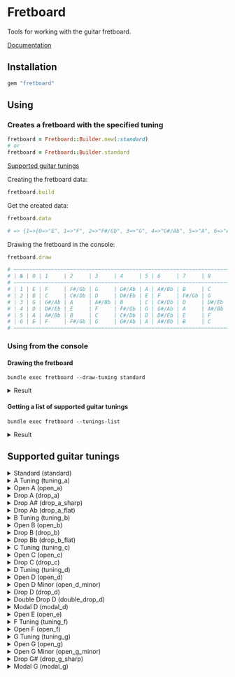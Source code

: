 # Fretboard

Tools for working with the guitar fretboard.

[Documentation](https://www.rubydoc.info/gems/fretboard)

## Installation

```ruby
gem "fretboard"
```

## Using

### Creates a fretboard with the specified tuning

```ruby
fretboard = Fretboard::Builder.new(:standard)
# or
fretboard = Fretboard::Builder.standard
```

[Supported guitar tunings](#supported-guitar-tunings)

Creating the fretboard data:

```ruby
fretboard.build
```

Get the created data:

```ruby
fretboard.data

# => {1=>{0=>"E", 1=>"F", 2=>"F#/Gb", 3=>"G", 4=>"G#/Ab", 5=>"A", 6=>"A#/Bb", 7=>"B", 8=>"C", 9=>"C#/Db", 10=>"D", 11=>"D#/Eb", 12=>"E"}, 2=>{0=>"B", 1=>"C", 2=>"C#/Db", 3=>"D", 4=>"D#/Eb", 5=>"E", 6=>"F", 7=>"F#/Gb", 8=>"G", 9=>"G#/Ab", 10=>"A", 11=>"A#/Bb", 12=>"B"}, 3=>{0=>"G", 1=>"G#/Ab", 2=>"A", 3=>"A#/Bb", 4=>"B", 5=>"C", 6=>"C#/Db", 7=>"D", 8=>"D#/Eb", 9=>"E", 10=>"F", 11=>"F#/Gb", 12=>"G"}, 4=>{0=>"D", 1=>"D#/Eb", 2=>"E", 3=>"F", 4=>"F#/Gb", 5=>"G", 6=>"G#/Ab", 7=>"A", 8=>"A#/Bb", 9=>"B", 10=>"C", 11=>"C#/Db", 12=>"D"}, 5=>{0=>"A", 1=>"A#/Bb", 2=>"B", 3=>"C", 4=>"C#/Db", 5=>"D", 6=>"D#/Eb", 7=>"E", 8=>"F", 9=>"F#/Gb", 10=>"G", 11=>"G#/Ab", 12=>"A"}, 6=>{0=>"E", 1=>"F", 2=>"F#/Gb", 3=>"G", 4=>"G#/Ab", 5=>"A", 6=>"A#/Bb", 7=>"B", 8=>"C", 9=>"C#/Db", 10=>"D", 11=>"D#/Eb", 12=>"E"}}
```

Drawing the fretboard in the console:

```ruby
fretboard.draw

# ~~~~~~~~~~~~~~~~~~~~~~~~~~~~~~~~~~~~~~~~~~~~~~~~~~~~~~~~~~~~~~~~~~~~~~~~~~~~~~~~~~~~~~~~~~~~~~~
# | № | 0 | 1     | 2     | 3     | 4     | 5 | 6     | 7     | 8     | 9     | 10 | 11    | 12 |
# ~~~~~~~~~~~~~~~~~~~~~~~~~~~~~~~~~~~~~~~~~~~~~~~~~~~~~~~~~~~~~~~~~~~~~~~~~~~~~~~~~~~~~~~~~~~~~~~
# | 1 | E | F     | F#/Gb | G     | G#/Ab | A | A#/Bb | B     | C     | C#/Db | D  | D#/Eb | E  |
# | 2 | B | C     | C#/Db | D     | D#/Eb | E | F     | F#/Gb | G     | G#/Ab | A  | A#/Bb | B  |
# | 3 | G | G#/Ab | A     | A#/Bb | B     | C | C#/Db | D     | D#/Eb | E     | F  | F#/Gb | G  |
# | 4 | D | D#/Eb | E     | F     | F#/Gb | G | G#/Ab | A     | A#/Bb | B     | C  | C#/Db | D  |
# | 5 | A | A#/Bb | B     | C     | C#/Db | D | D#/Eb | E     | F     | F#/Gb | G  | G#/Ab | A  |
# | 6 | E | F     | F#/Gb | G     | G#/Ab | A | A#/Bb | B     | C     | C#/Db | D  | D#/Eb | E  |
# ~~~~~~~~~~~~~~~~~~~~~~~~~~~~~~~~~~~~~~~~~~~~~~~~~~~~~~~~~~~~~~~~~~~~~~~~~~~~~~~~~~~~~~~~~~~~~~~
```

### Using from the console

#### Drawing the fretboard

```
bundle exec fretboard --draw-tuning standard
```

<details>
  <summary>Result</summary>

  ```
  ~~~~~~~~~~~~~~~~~~~~~~~~~~~~~~~~~~~~~~~~~~~~~~~~~~~~~~~~~~~~~~~~~~~~~~~~~~~~~~~~~~~~~~~~~~~~~~~
  | № | 0 | 1     | 2     | 3     | 4     | 5 | 6     | 7     | 8     | 9     | 10 | 11    | 12 |
  ~~~~~~~~~~~~~~~~~~~~~~~~~~~~~~~~~~~~~~~~~~~~~~~~~~~~~~~~~~~~~~~~~~~~~~~~~~~~~~~~~~~~~~~~~~~~~~~
  | 1 | E | F     | F#/Gb | G     | G#/Ab | A | A#/Bb | B     | C     | C#/Db | D  | D#/Eb | E  |
  | 2 | B | C     | C#/Db | D     | D#/Eb | E | F     | F#/Gb | G     | G#/Ab | A  | A#/Bb | B  |
  | 3 | G | G#/Ab | A     | A#/Bb | B     | C | C#/Db | D     | D#/Eb | E     | F  | F#/Gb | G  |
  | 4 | D | D#/Eb | E     | F     | F#/Gb | G | G#/Ab | A     | A#/Bb | B     | C  | C#/Db | D  |
  | 5 | A | A#/Bb | B     | C     | C#/Db | D | D#/Eb | E     | F     | F#/Gb | G  | G#/Ab | A  |
  | 6 | E | F     | F#/Gb | G     | G#/Ab | A | A#/Bb | B     | C     | C#/Db | D  | D#/Eb | E  |
  ~~~~~~~~~~~~~~~~~~~~~~~~~~~~~~~~~~~~~~~~~~~~~~~~~~~~~~~~~~~~~~~~~~~~~~~~~~~~~~~~~~~~~~~~~~~~~~~
  ```
</details>

#### Getting a list of supported guitar tunings

```
bundle exec fretboard --tunings-list
```

<details>
  <summary>Result</summary>

  ```
  ~~~~~~~~~~~~~~~~~~~~~~~~~~~~~~~~~~~~~~~~~~~~~~~~~~~~~~~~
  | Tuning        | Notes                                |
  ~~~~~~~~~~~~~~~~~~~~~~~~~~~~~~~~~~~~~~~~~~~~~~~~~~~~~~~~
  | STANDARD      | E, B, G, D, A, E                     |
  | TUNING_A      | A, E, C, G, D, A                     |
  | OPEN_A        | E, A, E, C#/Db, A, E                 |
  | DROP_A        | B, F#/Gb, D, A, E, A                 |
  | DROP_A_SHARP  | C, G, D#/Eb, A#/Bb, F, A#/Bb         |
  | DROP_A_FLAT   | A#/Bb, F, C#/Db, G#/Ab, D#/Eb, G#/Ab |
  | TUNING_B      | B, F#/Gb, D, A, E, B                 |
  | OPEN_B        | D#/Eb, B, F#/Gb, B, F#/Gb, B         |
  | DROP_B        | C#/Db, G#/Ab, E, B, F#/Gb, B         |
  | DROP_B_FLAT   | C, G, D#/Eb, A#/Bb, F, A#/Bb         |
  | TUNING_C      | C, G, D#/Eb, A#/Bb, F, C             |
  | OPEN_C        | E, C, G, C, G, C                     |
  | DROP_C        | D, A, F, C, G, C                     |
  | TUNING_D      | D, A, F, C, G, D                     |
  | OPEN_D        | D, A, F#/Gb, D, A, D                 |
  | OPEN_D_MINOR  | D, A, F, D, A, D                     |
  | DROP_D        | E, B, G, D, A, D                     |
  | DOUBLE_DROP_D | D, B, G, D, A, D                     |
  | MODAL_D       | D, A, G, D, A, D                     |
  | OPEN_E        | E, B, G#/Ab, E, B, E                 |
  | TUNING_F      | F, C, G#/Ab, D#/Eb, A#/Bb, F         |
  | TUNING_G      | G, D, A#/Bb, F, C, G                 |
  | OPEN_F        | F, C, F, C, A, F                     |
  | OPEN_G        | D, B, G, D, G, D                     |
  | OPEN_G_MINOR  | D, A#/Bb, G, D, G, D                 |
  | DROP_G_SHARP  | A#/Bb, F, C#/Db, G#/Ab, D#/Eb, G#/Ab |
  | MODAL_G       | D, C, G, D, G, D                     |
  ~~~~~~~~~~~~~~~~~~~~~~~~~~~~~~~~~~~~~~~~~~~~~~~~~~~~~~~~
  ```
</details>

## Supported guitar tunings

<details>
  <summary>Standard (standard)</summary>

  ```
  bundle exec fretboard --draw-tuning standard
  ```

  ```
  ~~~~~~~~~~~~~~~~~~~~~~~~~~~~~~~~~~~~~~~~~~~~~~~~~~~~~~~~~~~~~~~~~~~~~~~~~~~~~~~~~~~~~~~~~~~~~~~
  | № | 0 | 1     | 2     | 3     | 4     | 5 | 6     | 7     | 8     | 9     | 10 | 11    | 12 |
  ~~~~~~~~~~~~~~~~~~~~~~~~~~~~~~~~~~~~~~~~~~~~~~~~~~~~~~~~~~~~~~~~~~~~~~~~~~~~~~~~~~~~~~~~~~~~~~~
  | 1 | E | F     | F#/Gb | G     | G#/Ab | A | A#/Bb | B     | C     | C#/Db | D  | D#/Eb | E  |
  | 2 | B | C     | C#/Db | D     | D#/Eb | E | F     | F#/Gb | G     | G#/Ab | A  | A#/Bb | B  |
  | 3 | G | G#/Ab | A     | A#/Bb | B     | C | C#/Db | D     | D#/Eb | E     | F  | F#/Gb | G  |
  | 4 | D | D#/Eb | E     | F     | F#/Gb | G | G#/Ab | A     | A#/Bb | B     | C  | C#/Db | D  |
  | 5 | A | A#/Bb | B     | C     | C#/Db | D | D#/Eb | E     | F     | F#/Gb | G  | G#/Ab | A  |
  | 6 | E | F     | F#/Gb | G     | G#/Ab | A | A#/Bb | B     | C     | C#/Db | D  | D#/Eb | E  |
  ~~~~~~~~~~~~~~~~~~~~~~~~~~~~~~~~~~~~~~~~~~~~~~~~~~~~~~~~~~~~~~~~~~~~~~~~~~~~~~~~~~~~~~~~~~~~~~~
  ```
</details>

<details>
  <summary>A Tuning (tuning_a)</summary>

  ```
  bundle exec fretboard --draw-tuning tuning_a
  ```

  ```
  ~~~~~~~~~~~~~~~~~~~~~~~~~~~~~~~~~~~~~~~~~~~~~~~~~~~~~~~~~~~~~~~~~~~~~~~~~~~~~~~~~~~~~~~~~~~~~~
  | № | 0 | 1     | 2     | 3     | 4     | 5 | 6     | 7 | 8     | 9     | 10    | 11    | 12 |
  ~~~~~~~~~~~~~~~~~~~~~~~~~~~~~~~~~~~~~~~~~~~~~~~~~~~~~~~~~~~~~~~~~~~~~~~~~~~~~~~~~~~~~~~~~~~~~~
  | 1 | A | A#/Bb | B     | C     | C#/Db | D | D#/Eb | E | F     | F#/Gb | G     | G#/Ab | A  |
  | 2 | E | F     | F#/Gb | G     | G#/Ab | A | A#/Bb | B | C     | C#/Db | D     | D#/Eb | E  |
  | 3 | C | C#/Db | D     | D#/Eb | E     | F | F#/Gb | G | G#/Ab | A     | A#/Bb | B     | C  |
  | 4 | G | G#/Ab | A     | A#/Bb | B     | C | C#/Db | D | D#/Eb | E     | F     | F#/Gb | G  |
  | 5 | D | D#/Eb | E     | F     | F#/Gb | G | G#/Ab | A | A#/Bb | B     | C     | C#/Db | D  |
  | 6 | A | A#/Bb | B     | C     | C#/Db | D | D#/Eb | E | F     | F#/Gb | G     | G#/Ab | A  |
  ~~~~~~~~~~~~~~~~~~~~~~~~~~~~~~~~~~~~~~~~~~~~~~~~~~~~~~~~~~~~~~~~~~~~~~~~~~~~~~~~~~~~~~~~~~~~~~
  ```
</details>

<details>
  <summary>Open A (open_a)</summary>

  ```
  bundle exec fretboard --draw-tuning open_a
  ```

  ```
  ~~~~~~~~~~~~~~~~~~~~~~~~~~~~~~~~~~~~~~~~~~~~~~~~~~~~~~~~~~~~~~~~~~~~~~~~~~~~~~~~~~~~~~~~~~~~~~~~~~
  | № | 0     | 1     | 2     | 3 | 4     | 5     | 6     | 7     | 8 | 9     | 10 | 11    | 12    |
  ~~~~~~~~~~~~~~~~~~~~~~~~~~~~~~~~~~~~~~~~~~~~~~~~~~~~~~~~~~~~~~~~~~~~~~~~~~~~~~~~~~~~~~~~~~~~~~~~~~
  | 1 | E     | F     | F#/Gb | G | G#/Ab | A     | A#/Bb | B     | C | C#/Db | D  | D#/Eb | E     |
  | 2 | A     | A#/Bb | B     | C | C#/Db | D     | D#/Eb | E     | F | F#/Gb | G  | G#/Ab | A     |
  | 3 | E     | F     | F#/Gb | G | G#/Ab | A     | A#/Bb | B     | C | C#/Db | D  | D#/Eb | E     |
  | 4 | C#/Db | D     | D#/Eb | E | F     | F#/Gb | G     | G#/Ab | A | A#/Bb | B  | C     | C#/Db |
  | 5 | A     | A#/Bb | B     | C | C#/Db | D     | D#/Eb | E     | F | F#/Gb | G  | G#/Ab | A     |
  | 6 | E     | F     | F#/Gb | G | G#/Ab | A     | A#/Bb | B     | C | C#/Db | D  | D#/Eb | E     |
  ~~~~~~~~~~~~~~~~~~~~~~~~~~~~~~~~~~~~~~~~~~~~~~~~~~~~~~~~~~~~~~~~~~~~~~~~~~~~~~~~~~~~~~~~~~~~~~~~~~
  ```
</details>

<details>
  <summary>Drop A (drop_a)</summary>

  ```
  bundle exec fretboard --draw-tuning drop_a
  ```

  ```
  ~~~~~~~~~~~~~~~~~~~~~~~~~~~~~~~~~~~~~~~~~~~~~~~~~~~~~~~~~~~~~~~~~~~~~~~~~~~~~~~~~~~~~~~~~~~~~~~~~~
  | № | 0     | 1     | 2     | 3 | 4     | 5 | 6     | 7     | 8     | 9     | 10 | 11    | 12    |
  ~~~~~~~~~~~~~~~~~~~~~~~~~~~~~~~~~~~~~~~~~~~~~~~~~~~~~~~~~~~~~~~~~~~~~~~~~~~~~~~~~~~~~~~~~~~~~~~~~~
  | 1 | B     | C     | C#/Db | D | D#/Eb | E | F     | F#/Gb | G     | G#/Ab | A  | A#/Bb | B     |
  | 2 | F#/Gb | G     | G#/Ab | A | A#/Bb | B | C     | C#/Db | D     | D#/Eb | E  | F     | F#/Gb |
  | 3 | D     | D#/Eb | E     | F | F#/Gb | G | G#/Ab | A     | A#/Bb | B     | C  | C#/Db | D     |
  | 4 | A     | A#/Bb | B     | C | C#/Db | D | D#/Eb | E     | F     | F#/Gb | G  | G#/Ab | A     |
  | 5 | E     | F     | F#/Gb | G | G#/Ab | A | A#/Bb | B     | C     | C#/Db | D  | D#/Eb | E     |
  | 6 | A     | A#/Bb | B     | C | C#/Db | D | D#/Eb | E     | F     | F#/Gb | G  | G#/Ab | A     |
  ~~~~~~~~~~~~~~~~~~~~~~~~~~~~~~~~~~~~~~~~~~~~~~~~~~~~~~~~~~~~~~~~~~~~~~~~~~~~~~~~~~~~~~~~~~~~~~~~~~
  ```
</details>

<details>
  <summary>Drop A# (drop_a_sharp)</summary>

  ```
  bundle exec fretboard --draw-tuning drop_a_sharp
  ```

  ```
  ~~~~~~~~~~~~~~~~~~~~~~~~~~~~~~~~~~~~~~~~~~~~~~~~~~~~~~~~~~~~~~~~~~~~~~~~~~~~~~~~~~~~~~~~~~~~~~~~~
  | № | 0     | 1     | 2 | 3     | 4 | 5     | 6     | 7     | 8     | 9 | 10    | 11    | 12    |
  ~~~~~~~~~~~~~~~~~~~~~~~~~~~~~~~~~~~~~~~~~~~~~~~~~~~~~~~~~~~~~~~~~~~~~~~~~~~~~~~~~~~~~~~~~~~~~~~~~
  | 1 | C     | C#/Db | D | D#/Eb | E | F     | F#/Gb | G     | G#/Ab | A | A#/Bb | B     | C     |
  | 2 | G     | G#/Ab | A | A#/Bb | B | C     | C#/Db | D     | D#/Eb | E | F     | F#/Gb | G     |
  | 3 | D#/Eb | E     | F | F#/Gb | G | G#/Ab | A     | A#/Bb | B     | C | C#/Db | D     | D#/Eb |
  | 4 | A#/Bb | B     | C | C#/Db | D | D#/Eb | E     | F     | F#/Gb | G | G#/Ab | A     | A#/Bb |
  | 5 | F     | F#/Gb | G | G#/Ab | A | A#/Bb | B     | C     | C#/Db | D | D#/Eb | E     | F     |
  | 6 | A#/Bb | B     | C | C#/Db | D | D#/Eb | E     | F     | F#/Gb | G | G#/Ab | A     | A#/Bb |
  ~~~~~~~~~~~~~~~~~~~~~~~~~~~~~~~~~~~~~~~~~~~~~~~~~~~~~~~~~~~~~~~~~~~~~~~~~~~~~~~~~~~~~~~~~~~~~~~~~
  ```
</details>

<details>
  <summary>Drop Ab (drop_a_flat)</summary>

  ```
  bundle exec fretboard --draw-tuning drop_a_flat
  ```

  ```
  ~~~~~~~~~~~~~~~~~~~~~~~~~~~~~~~~~~~~~~~~~~~~~~~~~~~~~~~~~~~~~~~~~~~~~~~~~~~~~~~~~~~~~~~~~~~~~~~~~~
  | № | 0     | 1     | 2     | 3     | 4 | 5     | 6 | 7     | 8     | 9     | 10    | 11 | 12    |
  ~~~~~~~~~~~~~~~~~~~~~~~~~~~~~~~~~~~~~~~~~~~~~~~~~~~~~~~~~~~~~~~~~~~~~~~~~~~~~~~~~~~~~~~~~~~~~~~~~~
  | 1 | A#/Bb | B     | C     | C#/Db | D | D#/Eb | E | F     | F#/Gb | G     | G#/Ab | A  | A#/Bb |
  | 2 | F     | F#/Gb | G     | G#/Ab | A | A#/Bb | B | C     | C#/Db | D     | D#/Eb | E  | F     |
  | 3 | C#/Db | D     | D#/Eb | E     | F | F#/Gb | G | G#/Ab | A     | A#/Bb | B     | C  | C#/Db |
  | 4 | G#/Ab | A     | A#/Bb | B     | C | C#/Db | D | D#/Eb | E     | F     | F#/Gb | G  | G#/Ab |
  | 5 | D#/Eb | E     | F     | F#/Gb | G | G#/Ab | A | A#/Bb | B     | C     | C#/Db | D  | D#/Eb |
  | 6 | G#/Ab | A     | A#/Bb | B     | C | C#/Db | D | D#/Eb | E     | F     | F#/Gb | G  | G#/Ab |
  ~~~~~~~~~~~~~~~~~~~~~~~~~~~~~~~~~~~~~~~~~~~~~~~~~~~~~~~~~~~~~~~~~~~~~~~~~~~~~~~~~~~~~~~~~~~~~~~~~~
  ```
</details>

<details>
  <summary>B Tuning (tuning_b)</summary>

  ```
  bundle exec fretboard --draw-tuning tuning_b
  ```

  ```
  ~~~~~~~~~~~~~~~~~~~~~~~~~~~~~~~~~~~~~~~~~~~~~~~~~~~~~~~~~~~~~~~~~~~~~~~~~~~~~~~~~~~~~~~~~~~~~~~~~~
  | № | 0     | 1     | 2     | 3 | 4     | 5 | 6     | 7     | 8     | 9     | 10 | 11    | 12    |
  ~~~~~~~~~~~~~~~~~~~~~~~~~~~~~~~~~~~~~~~~~~~~~~~~~~~~~~~~~~~~~~~~~~~~~~~~~~~~~~~~~~~~~~~~~~~~~~~~~~
  | 1 | B     | C     | C#/Db | D | D#/Eb | E | F     | F#/Gb | G     | G#/Ab | A  | A#/Bb | B     |
  | 2 | F#/Gb | G     | G#/Ab | A | A#/Bb | B | C     | C#/Db | D     | D#/Eb | E  | F     | F#/Gb |
  | 3 | D     | D#/Eb | E     | F | F#/Gb | G | G#/Ab | A     | A#/Bb | B     | C  | C#/Db | D     |
  | 4 | A     | A#/Bb | B     | C | C#/Db | D | D#/Eb | E     | F     | F#/Gb | G  | G#/Ab | A     |
  | 5 | E     | F     | F#/Gb | G | G#/Ab | A | A#/Bb | B     | C     | C#/Db | D  | D#/Eb | E     |
  | 6 | B     | C     | C#/Db | D | D#/Eb | E | F     | F#/Gb | G     | G#/Ab | A  | A#/Bb | B     |
  ~~~~~~~~~~~~~~~~~~~~~~~~~~~~~~~~~~~~~~~~~~~~~~~~~~~~~~~~~~~~~~~~~~~~~~~~~~~~~~~~~~~~~~~~~~~~~~~~~~
  ```
</details>

<details>
  <summary>Open B (open_b)</summary>

  ```
  bundle exec fretboard --draw-tuning open_b
  ```

  ```
  ~~~~~~~~~~~~~~~~~~~~~~~~~~~~~~~~~~~~~~~~~~~~~~~~~~~~~~~~~~~~~~~~~~~~~~~~~~~~~~~~~~~~~~~~~~~~~~~~~
  | № | 0     | 1 | 2     | 3     | 4     | 5     | 6 | 7     | 8 | 9     | 10    | 11    | 12    |
  ~~~~~~~~~~~~~~~~~~~~~~~~~~~~~~~~~~~~~~~~~~~~~~~~~~~~~~~~~~~~~~~~~~~~~~~~~~~~~~~~~~~~~~~~~~~~~~~~~
  | 1 | D#/Eb | E | F     | F#/Gb | G     | G#/Ab | A | A#/Bb | B | C     | C#/Db | D     | D#/Eb |
  | 2 | B     | C | C#/Db | D     | D#/Eb | E     | F | F#/Gb | G | G#/Ab | A     | A#/Bb | B     |
  | 3 | F#/Gb | G | G#/Ab | A     | A#/Bb | B     | C | C#/Db | D | D#/Eb | E     | F     | F#/Gb |
  | 4 | B     | C | C#/Db | D     | D#/Eb | E     | F | F#/Gb | G | G#/Ab | A     | A#/Bb | B     |
  | 5 | F#/Gb | G | G#/Ab | A     | A#/Bb | B     | C | C#/Db | D | D#/Eb | E     | F     | F#/Gb |
  | 6 | B     | C | C#/Db | D     | D#/Eb | E     | F | F#/Gb | G | G#/Ab | A     | A#/Bb | B     |
  ~~~~~~~~~~~~~~~~~~~~~~~~~~~~~~~~~~~~~~~~~~~~~~~~~~~~~~~~~~~~~~~~~~~~~~~~~~~~~~~~~~~~~~~~~~~~~~~~~
  ```
</details>

<details>
  <summary>Drop B (drop_b)</summary>

  ```
  bundle exec fretboard --draw-tuning drop_b
  ```

  ```
  ~~~~~~~~~~~~~~~~~~~~~~~~~~~~~~~~~~~~~~~~~~~~~~~~~~~~~~~~~~~~~~~~~~~~~~~~~~~~~~~~~~~~~~~~~~~~~~~~~
  | № | 0     | 1 | 2     | 3 | 4     | 5     | 6     | 7     | 8 | 9     | 10    | 11    | 12    |
  ~~~~~~~~~~~~~~~~~~~~~~~~~~~~~~~~~~~~~~~~~~~~~~~~~~~~~~~~~~~~~~~~~~~~~~~~~~~~~~~~~~~~~~~~~~~~~~~~~
  | 1 | C#/Db | D | D#/Eb | E | F     | F#/Gb | G     | G#/Ab | A | A#/Bb | B     | C     | C#/Db |
  | 2 | G#/Ab | A | A#/Bb | B | C     | C#/Db | D     | D#/Eb | E | F     | F#/Gb | G     | G#/Ab |
  | 3 | E     | F | F#/Gb | G | G#/Ab | A     | A#/Bb | B     | C | C#/Db | D     | D#/Eb | E     |
  | 4 | B     | C | C#/Db | D | D#/Eb | E     | F     | F#/Gb | G | G#/Ab | A     | A#/Bb | B     |
  | 5 | F#/Gb | G | G#/Ab | A | A#/Bb | B     | C     | C#/Db | D | D#/Eb | E     | F     | F#/Gb |
  | 6 | B     | C | C#/Db | D | D#/Eb | E     | F     | F#/Gb | G | G#/Ab | A     | A#/Bb | B     |
  ~~~~~~~~~~~~~~~~~~~~~~~~~~~~~~~~~~~~~~~~~~~~~~~~~~~~~~~~~~~~~~~~~~~~~~~~~~~~~~~~~~~~~~~~~~~~~~~~~
  ```
</details>

<details>
  <summary>Drop Bb (drop_b_flat)</summary>

  ```
  bundle exec fretboard --draw-tuning drop_b_flat
  ```

  ```
  ~~~~~~~~~~~~~~~~~~~~~~~~~~~~~~~~~~~~~~~~~~~~~~~~~~~~~~~~~~~~~~~~~~~~~~~~~~~~~~~~~~~~~~~~~~~~~~~~~
  | № | 0     | 1     | 2 | 3     | 4 | 5     | 6     | 7     | 8     | 9 | 10    | 11    | 12    |
  ~~~~~~~~~~~~~~~~~~~~~~~~~~~~~~~~~~~~~~~~~~~~~~~~~~~~~~~~~~~~~~~~~~~~~~~~~~~~~~~~~~~~~~~~~~~~~~~~~
  | 1 | C     | C#/Db | D | D#/Eb | E | F     | F#/Gb | G     | G#/Ab | A | A#/Bb | B     | C     |
  | 2 | G     | G#/Ab | A | A#/Bb | B | C     | C#/Db | D     | D#/Eb | E | F     | F#/Gb | G     |
  | 3 | D#/Eb | E     | F | F#/Gb | G | G#/Ab | A     | A#/Bb | B     | C | C#/Db | D     | D#/Eb |
  | 4 | A#/Bb | B     | C | C#/Db | D | D#/Eb | E     | F     | F#/Gb | G | G#/Ab | A     | A#/Bb |
  | 5 | F     | F#/Gb | G | G#/Ab | A | A#/Bb | B     | C     | C#/Db | D | D#/Eb | E     | F     |
  | 6 | A#/Bb | B     | C | C#/Db | D | D#/Eb | E     | F     | F#/Gb | G | G#/Ab | A     | A#/Bb |
  ~~~~~~~~~~~~~~~~~~~~~~~~~~~~~~~~~~~~~~~~~~~~~~~~~~~~~~~~~~~~~~~~~~~~~~~~~~~~~~~~~~~~~~~~~~~~~~~~~
  ```
</details>

<details>
  <summary>C Tuning (tuning_c)</summary>

  ```
  bundle exec fretboard --draw-tuning tuning_c
  ```

  ```
  ~~~~~~~~~~~~~~~~~~~~~~~~~~~~~~~~~~~~~~~~~~~~~~~~~~~~~~~~~~~~~~~~~~~~~~~~~~~~~~~~~~~~~~~~~~~~~~~~~
  | № | 0     | 1     | 2 | 3     | 4 | 5     | 6     | 7     | 8     | 9 | 10    | 11    | 12    |
  ~~~~~~~~~~~~~~~~~~~~~~~~~~~~~~~~~~~~~~~~~~~~~~~~~~~~~~~~~~~~~~~~~~~~~~~~~~~~~~~~~~~~~~~~~~~~~~~~~
  | 1 | C     | C#/Db | D | D#/Eb | E | F     | F#/Gb | G     | G#/Ab | A | A#/Bb | B     | C     |
  | 2 | G     | G#/Ab | A | A#/Bb | B | C     | C#/Db | D     | D#/Eb | E | F     | F#/Gb | G     |
  | 3 | D#/Eb | E     | F | F#/Gb | G | G#/Ab | A     | A#/Bb | B     | C | C#/Db | D     | D#/Eb |
  | 4 | A#/Bb | B     | C | C#/Db | D | D#/Eb | E     | F     | F#/Gb | G | G#/Ab | A     | A#/Bb |
  | 5 | F     | F#/Gb | G | G#/Ab | A | A#/Bb | B     | C     | C#/Db | D | D#/Eb | E     | F     |
  | 6 | C     | C#/Db | D | D#/Eb | E | F     | F#/Gb | G     | G#/Ab | A | A#/Bb | B     | C     |
  ~~~~~~~~~~~~~~~~~~~~~~~~~~~~~~~~~~~~~~~~~~~~~~~~~~~~~~~~~~~~~~~~~~~~~~~~~~~~~~~~~~~~~~~~~~~~~~~~~
  ```
</details>

<details>
  <summary>Open C (open_c)</summary>

  ```
  bundle exec fretboard --draw-tuning open_c
  ```

  ```
  ~~~~~~~~~~~~~~~~~~~~~~~~~~~~~~~~~~~~~~~~~~~~~~~~~~~~~~~~~~~~~~~~~~~~~~~~~~~~~~~~~~~~~~~~~~~~~~
  | № | 0 | 1     | 2     | 3     | 4     | 5 | 6     | 7 | 8     | 9     | 10    | 11    | 12 |
  ~~~~~~~~~~~~~~~~~~~~~~~~~~~~~~~~~~~~~~~~~~~~~~~~~~~~~~~~~~~~~~~~~~~~~~~~~~~~~~~~~~~~~~~~~~~~~~
  | 1 | E | F     | F#/Gb | G     | G#/Ab | A | A#/Bb | B | C     | C#/Db | D     | D#/Eb | E  |
  | 2 | C | C#/Db | D     | D#/Eb | E     | F | F#/Gb | G | G#/Ab | A     | A#/Bb | B     | C  |
  | 3 | G | G#/Ab | A     | A#/Bb | B     | C | C#/Db | D | D#/Eb | E     | F     | F#/Gb | G  |
  | 4 | C | C#/Db | D     | D#/Eb | E     | F | F#/Gb | G | G#/Ab | A     | A#/Bb | B     | C  |
  | 5 | G | G#/Ab | A     | A#/Bb | B     | C | C#/Db | D | D#/Eb | E     | F     | F#/Gb | G  |
  | 6 | C | C#/Db | D     | D#/Eb | E     | F | F#/Gb | G | G#/Ab | A     | A#/Bb | B     | C  |
  ~~~~~~~~~~~~~~~~~~~~~~~~~~~~~~~~~~~~~~~~~~~~~~~~~~~~~~~~~~~~~~~~~~~~~~~~~~~~~~~~~~~~~~~~~~~~~~
  ```
</details>

<details>
  <summary>Drop C (drop_c)</summary>

  ```
  bundle exec fretboard --draw-tuning drop_c
  ```

  ```
  ~~~~~~~~~~~~~~~~~~~~~~~~~~~~~~~~~~~~~~~~~~~~~~~~~~~~~~~~~~~~~~~~~~~~~~~~~~~~~~~~~~~~~~~~~~~~~~
  | № | 0 | 1     | 2 | 3     | 4     | 5     | 6     | 7 | 8     | 9     | 10    | 11    | 12 |
  ~~~~~~~~~~~~~~~~~~~~~~~~~~~~~~~~~~~~~~~~~~~~~~~~~~~~~~~~~~~~~~~~~~~~~~~~~~~~~~~~~~~~~~~~~~~~~~
  | 1 | D | D#/Eb | E | F     | F#/Gb | G     | G#/Ab | A | A#/Bb | B     | C     | C#/Db | D  |
  | 2 | A | A#/Bb | B | C     | C#/Db | D     | D#/Eb | E | F     | F#/Gb | G     | G#/Ab | A  |
  | 3 | F | F#/Gb | G | G#/Ab | A     | A#/Bb | B     | C | C#/Db | D     | D#/Eb | E     | F  |
  | 4 | C | C#/Db | D | D#/Eb | E     | F     | F#/Gb | G | G#/Ab | A     | A#/Bb | B     | C  |
  | 5 | G | G#/Ab | A | A#/Bb | B     | C     | C#/Db | D | D#/Eb | E     | F     | F#/Gb | G  |
  | 6 | C | C#/Db | D | D#/Eb | E     | F     | F#/Gb | G | G#/Ab | A     | A#/Bb | B     | C  |
  ~~~~~~~~~~~~~~~~~~~~~~~~~~~~~~~~~~~~~~~~~~~~~~~~~~~~~~~~~~~~~~~~~~~~~~~~~~~~~~~~~~~~~~~~~~~~~~
  ```
</details>

<details>
  <summary>D Tuning (tuning_d)</summary>

  ```
  bundle exec fretboard --draw-tuning tuning_d
  ```

  ```
  ~~~~~~~~~~~~~~~~~~~~~~~~~~~~~~~~~~~~~~~~~~~~~~~~~~~~~~~~~~~~~~~~~~~~~~~~~~~~~~~~~~~~~~~~~~~~~~
  | № | 0 | 1     | 2 | 3     | 4     | 5     | 6     | 7 | 8     | 9     | 10    | 11    | 12 |
  ~~~~~~~~~~~~~~~~~~~~~~~~~~~~~~~~~~~~~~~~~~~~~~~~~~~~~~~~~~~~~~~~~~~~~~~~~~~~~~~~~~~~~~~~~~~~~~
  | 1 | D | D#/Eb | E | F     | F#/Gb | G     | G#/Ab | A | A#/Bb | B     | C     | C#/Db | D  |
  | 2 | A | A#/Bb | B | C     | C#/Db | D     | D#/Eb | E | F     | F#/Gb | G     | G#/Ab | A  |
  | 3 | F | F#/Gb | G | G#/Ab | A     | A#/Bb | B     | C | C#/Db | D     | D#/Eb | E     | F  |
  | 4 | C | C#/Db | D | D#/Eb | E     | F     | F#/Gb | G | G#/Ab | A     | A#/Bb | B     | C  |
  | 5 | G | G#/Ab | A | A#/Bb | B     | C     | C#/Db | D | D#/Eb | E     | F     | F#/Gb | G  |
  | 6 | D | D#/Eb | E | F     | F#/Gb | G     | G#/Ab | A | A#/Bb | B     | C     | C#/Db | D  |
  ~~~~~~~~~~~~~~~~~~~~~~~~~~~~~~~~~~~~~~~~~~~~~~~~~~~~~~~~~~~~~~~~~~~~~~~~~~~~~~~~~~~~~~~~~~~~~~
  ```
</details>

<details>
  <summary>Open D (open_d)</summary>

  ```
  bundle exec fretboard --draw-tuning open_d
  ```

  ```
  ~~~~~~~~~~~~~~~~~~~~~~~~~~~~~~~~~~~~~~~~~~~~~~~~~~~~~~~~~~~~~~~~~~~~~~~~~~~~~~~~~~~~~~~~~~~~~~~~~~
  | № | 0     | 1     | 2     | 3 | 4     | 5 | 6     | 7     | 8     | 9     | 10 | 11    | 12    |
  ~~~~~~~~~~~~~~~~~~~~~~~~~~~~~~~~~~~~~~~~~~~~~~~~~~~~~~~~~~~~~~~~~~~~~~~~~~~~~~~~~~~~~~~~~~~~~~~~~~
  | 1 | D     | D#/Eb | E     | F | F#/Gb | G | G#/Ab | A     | A#/Bb | B     | C  | C#/Db | D     |
  | 2 | A     | A#/Bb | B     | C | C#/Db | D | D#/Eb | E     | F     | F#/Gb | G  | G#/Ab | A     |
  | 3 | F#/Gb | G     | G#/Ab | A | A#/Bb | B | C     | C#/Db | D     | D#/Eb | E  | F     | F#/Gb |
  | 4 | D     | D#/Eb | E     | F | F#/Gb | G | G#/Ab | A     | A#/Bb | B     | C  | C#/Db | D     |
  | 5 | A     | A#/Bb | B     | C | C#/Db | D | D#/Eb | E     | F     | F#/Gb | G  | G#/Ab | A     |
  | 6 | D     | D#/Eb | E     | F | F#/Gb | G | G#/Ab | A     | A#/Bb | B     | C  | C#/Db | D     |
  ~~~~~~~~~~~~~~~~~~~~~~~~~~~~~~~~~~~~~~~~~~~~~~~~~~~~~~~~~~~~~~~~~~~~~~~~~~~~~~~~~~~~~~~~~~~~~~~~~~
  ```
</details>

<details>
  <summary>Open D Minor (open_d_minor)</summary>

  ```
  bundle exec fretboard --draw-tuning open_d_minor
  ```

  ```
  ~~~~~~~~~~~~~~~~~~~~~~~~~~~~~~~~~~~~~~~~~~~~~~~~~~~~~~~~~~~~~~~~~~~~~~~~~~~~~~~~~~~~~~~~~~~~~~
  | № | 0 | 1     | 2 | 3     | 4     | 5     | 6     | 7 | 8     | 9     | 10    | 11    | 12 |
  ~~~~~~~~~~~~~~~~~~~~~~~~~~~~~~~~~~~~~~~~~~~~~~~~~~~~~~~~~~~~~~~~~~~~~~~~~~~~~~~~~~~~~~~~~~~~~~
  | 1 | D | D#/Eb | E | F     | F#/Gb | G     | G#/Ab | A | A#/Bb | B     | C     | C#/Db | D  |
  | 2 | A | A#/Bb | B | C     | C#/Db | D     | D#/Eb | E | F     | F#/Gb | G     | G#/Ab | A  |
  | 3 | F | F#/Gb | G | G#/Ab | A     | A#/Bb | B     | C | C#/Db | D     | D#/Eb | E     | F  |
  | 4 | D | D#/Eb | E | F     | F#/Gb | G     | G#/Ab | A | A#/Bb | B     | C     | C#/Db | D  |
  | 5 | A | A#/Bb | B | C     | C#/Db | D     | D#/Eb | E | F     | F#/Gb | G     | G#/Ab | A  |
  | 6 | D | D#/Eb | E | F     | F#/Gb | G     | G#/Ab | A | A#/Bb | B     | C     | C#/Db | D  |
  ~~~~~~~~~~~~~~~~~~~~~~~~~~~~~~~~~~~~~~~~~~~~~~~~~~~~~~~~~~~~~~~~~~~~~~~~~~~~~~~~~~~~~~~~~~~~~~
  ```
</details>

<details>
  <summary>Drop D (drop_d)</summary>

  ```
  bundle exec fretboard --draw-tuning drop_d
  ```

  ```
  ~~~~~~~~~~~~~~~~~~~~~~~~~~~~~~~~~~~~~~~~~~~~~~~~~~~~~~~~~~~~~~~~~~~~~~~~~~~~~~~~~~~~~~~~~~~~~~~
  | № | 0 | 1     | 2     | 3     | 4     | 5 | 6     | 7     | 8     | 9     | 10 | 11    | 12 |
  ~~~~~~~~~~~~~~~~~~~~~~~~~~~~~~~~~~~~~~~~~~~~~~~~~~~~~~~~~~~~~~~~~~~~~~~~~~~~~~~~~~~~~~~~~~~~~~~
  | 1 | E | F     | F#/Gb | G     | G#/Ab | A | A#/Bb | B     | C     | C#/Db | D  | D#/Eb | E  |
  | 2 | B | C     | C#/Db | D     | D#/Eb | E | F     | F#/Gb | G     | G#/Ab | A  | A#/Bb | B  |
  | 3 | G | G#/Ab | A     | A#/Bb | B     | C | C#/Db | D     | D#/Eb | E     | F  | F#/Gb | G  |
  | 4 | D | D#/Eb | E     | F     | F#/Gb | G | G#/Ab | A     | A#/Bb | B     | C  | C#/Db | D  |
  | 5 | A | A#/Bb | B     | C     | C#/Db | D | D#/Eb | E     | F     | F#/Gb | G  | G#/Ab | A  |
  | 6 | D | D#/Eb | E     | F     | F#/Gb | G | G#/Ab | A     | A#/Bb | B     | C  | C#/Db | D  |
  ~~~~~~~~~~~~~~~~~~~~~~~~~~~~~~~~~~~~~~~~~~~~~~~~~~~~~~~~~~~~~~~~~~~~~~~~~~~~~~~~~~~~~~~~~~~~~~~
  ```
</details>

<details>
  <summary>Double Drop D (double_drop_d)</summary>

  ```
  bundle exec fretboard --draw-tuning double_drop_d
  ```

  ```
  ~~~~~~~~~~~~~~~~~~~~~~~~~~~~~~~~~~~~~~~~~~~~~~~~~~~~~~~~~~~~~~~~~~~~~~~~~~~~~~~~~~~~~~~~~~~~~~~
  | № | 0 | 1     | 2     | 3     | 4     | 5 | 6     | 7     | 8     | 9     | 10 | 11    | 12 |
  ~~~~~~~~~~~~~~~~~~~~~~~~~~~~~~~~~~~~~~~~~~~~~~~~~~~~~~~~~~~~~~~~~~~~~~~~~~~~~~~~~~~~~~~~~~~~~~~
  | 1 | D | D#/Eb | E     | F     | F#/Gb | G | G#/Ab | A     | A#/Bb | B     | C  | C#/Db | D  |
  | 2 | B | C     | C#/Db | D     | D#/Eb | E | F     | F#/Gb | G     | G#/Ab | A  | A#/Bb | B  |
  | 3 | G | G#/Ab | A     | A#/Bb | B     | C | C#/Db | D     | D#/Eb | E     | F  | F#/Gb | G  |
  | 4 | D | D#/Eb | E     | F     | F#/Gb | G | G#/Ab | A     | A#/Bb | B     | C  | C#/Db | D  |
  | 5 | A | A#/Bb | B     | C     | C#/Db | D | D#/Eb | E     | F     | F#/Gb | G  | G#/Ab | A  |
  | 6 | D | D#/Eb | E     | F     | F#/Gb | G | G#/Ab | A     | A#/Bb | B     | C  | C#/Db | D  |
  ~~~~~~~~~~~~~~~~~~~~~~~~~~~~~~~~~~~~~~~~~~~~~~~~~~~~~~~~~~~~~~~~~~~~~~~~~~~~~~~~~~~~~~~~~~~~~~~
  ```
</details>

<details>
  <summary>Modal D (modal_d)</summary>

  ```
  bundle exec fretboard --draw-tuning modal_d
  ```

  ```
  ~~~~~~~~~~~~~~~~~~~~~~~~~~~~~~~~~~~~~~~~~~~~~~~~~~~~~~~~~~~~~~~~~~~~~~~~~~~~~~~~~~~~~~~
  | № | 0 | 1     | 2 | 3     | 4     | 5 | 6     | 7 | 8     | 9     | 10 | 11    | 12 |
  ~~~~~~~~~~~~~~~~~~~~~~~~~~~~~~~~~~~~~~~~~~~~~~~~~~~~~~~~~~~~~~~~~~~~~~~~~~~~~~~~~~~~~~~
  | 1 | D | D#/Eb | E | F     | F#/Gb | G | G#/Ab | A | A#/Bb | B     | C  | C#/Db | D  |
  | 2 | A | A#/Bb | B | C     | C#/Db | D | D#/Eb | E | F     | F#/Gb | G  | G#/Ab | A  |
  | 3 | G | G#/Ab | A | A#/Bb | B     | C | C#/Db | D | D#/Eb | E     | F  | F#/Gb | G  |
  | 4 | D | D#/Eb | E | F     | F#/Gb | G | G#/Ab | A | A#/Bb | B     | C  | C#/Db | D  |
  | 5 | A | A#/Bb | B | C     | C#/Db | D | D#/Eb | E | F     | F#/Gb | G  | G#/Ab | A  |
  | 6 | D | D#/Eb | E | F     | F#/Gb | G | G#/Ab | A | A#/Bb | B     | C  | C#/Db | D  |
  ~~~~~~~~~~~~~~~~~~~~~~~~~~~~~~~~~~~~~~~~~~~~~~~~~~~~~~~~~~~~~~~~~~~~~~~~~~~~~~~~~~~~~~~
  ```
</details>

<details>
  <summary>Open E (open_e)</summary>

  ```
  bundle exec fretboard --draw-tuning open_e
  ```

  ```
  ~~~~~~~~~~~~~~~~~~~~~~~~~~~~~~~~~~~~~~~~~~~~~~~~~~~~~~~~~~~~~~~~~~~~~~~~~~~~~~~~~~~~~~~~~~~~~~~~~
  | № | 0     | 1 | 2     | 3 | 4     | 5     | 6     | 7     | 8 | 9     | 10    | 11    | 12    |
  ~~~~~~~~~~~~~~~~~~~~~~~~~~~~~~~~~~~~~~~~~~~~~~~~~~~~~~~~~~~~~~~~~~~~~~~~~~~~~~~~~~~~~~~~~~~~~~~~~
  | 1 | E     | F | F#/Gb | G | G#/Ab | A     | A#/Bb | B     | C | C#/Db | D     | D#/Eb | E     |
  | 2 | B     | C | C#/Db | D | D#/Eb | E     | F     | F#/Gb | G | G#/Ab | A     | A#/Bb | B     |
  | 3 | G#/Ab | A | A#/Bb | B | C     | C#/Db | D     | D#/Eb | E | F     | F#/Gb | G     | G#/Ab |
  | 4 | E     | F | F#/Gb | G | G#/Ab | A     | A#/Bb | B     | C | C#/Db | D     | D#/Eb | E     |
  | 5 | B     | C | C#/Db | D | D#/Eb | E     | F     | F#/Gb | G | G#/Ab | A     | A#/Bb | B     |
  | 6 | E     | F | F#/Gb | G | G#/Ab | A     | A#/Bb | B     | C | C#/Db | D     | D#/Eb | E     |
  ~~~~~~~~~~~~~~~~~~~~~~~~~~~~~~~~~~~~~~~~~~~~~~~~~~~~~~~~~~~~~~~~~~~~~~~~~~~~~~~~~~~~~~~~~~~~~~~~~
  ```
</details>

<details>
  <summary>F Tuning (tuning_f)</summary>

  ```
  bundle exec fretboard --draw-tuning tuning_f
  ```

  ```
  ~~~~~~~~~~~~~~~~~~~~~~~~~~~~~~~~~~~~~~~~~~~~~~~~~~~~~~~~~~~~~~~~~~~~~~~~~~~~~~~~~~~~~~~~~~~~~~~~~~
  | № | 0     | 1     | 2     | 3     | 4 | 5     | 6     | 7     | 8     | 9 | 10    | 11 | 12    |
  ~~~~~~~~~~~~~~~~~~~~~~~~~~~~~~~~~~~~~~~~~~~~~~~~~~~~~~~~~~~~~~~~~~~~~~~~~~~~~~~~~~~~~~~~~~~~~~~~~~
  | 1 | F     | F#/Gb | G     | G#/Ab | A | A#/Bb | B     | C     | C#/Db | D | D#/Eb | E  | F     |
  | 2 | C     | C#/Db | D     | D#/Eb | E | F     | F#/Gb | G     | G#/Ab | A | A#/Bb | B  | C     |
  | 3 | G#/Ab | A     | A#/Bb | B     | C | C#/Db | D     | D#/Eb | E     | F | F#/Gb | G  | G#/Ab |
  | 4 | D#/Eb | E     | F     | F#/Gb | G | G#/Ab | A     | A#/Bb | B     | C | C#/Db | D  | D#/Eb |
  | 5 | A#/Bb | B     | C     | C#/Db | D | D#/Eb | E     | F     | F#/Gb | G | G#/Ab | A  | A#/Bb |
  | 6 | F     | F#/Gb | G     | G#/Ab | A | A#/Bb | B     | C     | C#/Db | D | D#/Eb | E  | F     |
  ~~~~~~~~~~~~~~~~~~~~~~~~~~~~~~~~~~~~~~~~~~~~~~~~~~~~~~~~~~~~~~~~~~~~~~~~~~~~~~~~~~~~~~~~~~~~~~~~~~
  ```
</details>

<details>
  <summary>Open F (open_f)</summary>

  ```
  bundle exec fretboard --draw-tuning open_f
  ```

  ```
  ~~~~~~~~~~~~~~~~~~~~~~~~~~~~~~~~~~~~~~~~~~~~~~~~~~~~~~~~~~~~~~~~~~~~~~~~~~~~~~~~~~~~~~~~~~~~~~
  | № | 0 | 1     | 2 | 3     | 4     | 5     | 6     | 7 | 8     | 9     | 10    | 11    | 12 |
  ~~~~~~~~~~~~~~~~~~~~~~~~~~~~~~~~~~~~~~~~~~~~~~~~~~~~~~~~~~~~~~~~~~~~~~~~~~~~~~~~~~~~~~~~~~~~~~
  | 1 | F | F#/Gb | G | G#/Ab | A     | A#/Bb | B     | C | C#/Db | D     | D#/Eb | E     | F  |
  | 2 | C | C#/Db | D | D#/Eb | E     | F     | F#/Gb | G | G#/Ab | A     | A#/Bb | B     | C  |
  | 3 | F | F#/Gb | G | G#/Ab | A     | A#/Bb | B     | C | C#/Db | D     | D#/Eb | E     | F  |
  | 4 | C | C#/Db | D | D#/Eb | E     | F     | F#/Gb | G | G#/Ab | A     | A#/Bb | B     | C  |
  | 5 | A | A#/Bb | B | C     | C#/Db | D     | D#/Eb | E | F     | F#/Gb | G     | G#/Ab | A  |
  | 6 | F | F#/Gb | G | G#/Ab | A     | A#/Bb | B     | C | C#/Db | D     | D#/Eb | E     | F  |
  ~~~~~~~~~~~~~~~~~~~~~~~~~~~~~~~~~~~~~~~~~~~~~~~~~~~~~~~~~~~~~~~~~~~~~~~~~~~~~~~~~~~~~~~~~~~~~~
  ```
</details>

<details>
  <summary>G Tuning (tuning_g)</summary>

  ```
  bundle exec fretboard --draw-tuning tuning_g
  ```

  ```
  ~~~~~~~~~~~~~~~~~~~~~~~~~~~~~~~~~~~~~~~~~~~~~~~~~~~~~~~~~~~~~~~~~~~~~~~~~~~~~~~~~~~~~~~~~~~~~~~~~
  | № | 0     | 1     | 2 | 3     | 4     | 5     | 6     | 7 | 8     | 9 | 10    | 11    | 12    |
  ~~~~~~~~~~~~~~~~~~~~~~~~~~~~~~~~~~~~~~~~~~~~~~~~~~~~~~~~~~~~~~~~~~~~~~~~~~~~~~~~~~~~~~~~~~~~~~~~~
  | 1 | G     | G#/Ab | A | A#/Bb | B     | C     | C#/Db | D | D#/Eb | E | F     | F#/Gb | G     |
  | 2 | D     | D#/Eb | E | F     | F#/Gb | G     | G#/Ab | A | A#/Bb | B | C     | C#/Db | D     |
  | 3 | A#/Bb | B     | C | C#/Db | D     | D#/Eb | E     | F | F#/Gb | G | G#/Ab | A     | A#/Bb |
  | 4 | F     | F#/Gb | G | G#/Ab | A     | A#/Bb | B     | C | C#/Db | D | D#/Eb | E     | F     |
  | 5 | C     | C#/Db | D | D#/Eb | E     | F     | F#/Gb | G | G#/Ab | A | A#/Bb | B     | C     |
  | 6 | G     | G#/Ab | A | A#/Bb | B     | C     | C#/Db | D | D#/Eb | E | F     | F#/Gb | G     |
  ~~~~~~~~~~~~~~~~~~~~~~~~~~~~~~~~~~~~~~~~~~~~~~~~~~~~~~~~~~~~~~~~~~~~~~~~~~~~~~~~~~~~~~~~~~~~~~~~~
  ```
</details>

<details>
  <summary>Open G (open_g)</summary>

  ```
  bundle exec fretboard --draw-tuning open_g
  ```

  ```
  ~~~~~~~~~~~~~~~~~~~~~~~~~~~~~~~~~~~~~~~~~~~~~~~~~~~~~~~~~~~~~~~~~~~~~~~~~~~~~~~~~~~~~~~~~~~~~~~
  | № | 0 | 1     | 2     | 3     | 4     | 5 | 6     | 7     | 8     | 9     | 10 | 11    | 12 |
  ~~~~~~~~~~~~~~~~~~~~~~~~~~~~~~~~~~~~~~~~~~~~~~~~~~~~~~~~~~~~~~~~~~~~~~~~~~~~~~~~~~~~~~~~~~~~~~~
  | 1 | D | D#/Eb | E     | F     | F#/Gb | G | G#/Ab | A     | A#/Bb | B     | C  | C#/Db | D  |
  | 2 | B | C     | C#/Db | D     | D#/Eb | E | F     | F#/Gb | G     | G#/Ab | A  | A#/Bb | B  |
  | 3 | G | G#/Ab | A     | A#/Bb | B     | C | C#/Db | D     | D#/Eb | E     | F  | F#/Gb | G  |
  | 4 | D | D#/Eb | E     | F     | F#/Gb | G | G#/Ab | A     | A#/Bb | B     | C  | C#/Db | D  |
  | 5 | G | G#/Ab | A     | A#/Bb | B     | C | C#/Db | D     | D#/Eb | E     | F  | F#/Gb | G  |
  | 6 | D | D#/Eb | E     | F     | F#/Gb | G | G#/Ab | A     | A#/Bb | B     | C  | C#/Db | D  |
  ~~~~~~~~~~~~~~~~~~~~~~~~~~~~~~~~~~~~~~~~~~~~~~~~~~~~~~~~~~~~~~~~~~~~~~~~~~~~~~~~~~~~~~~~~~~~~~~
  ```
</details>

<details>
  <summary>Open G Minor (open_g_minor)</summary>

  ```
  bundle exec fretboard --draw-tuning open_g_minor
  ```

  ```
  ~~~~~~~~~~~~~~~~~~~~~~~~~~~~~~~~~~~~~~~~~~~~~~~~~~~~~~~~~~~~~~~~~~~~~~~~~~~~~~~~~~~~~~~~~~~~~~~~~
  | № | 0     | 1     | 2 | 3     | 4     | 5     | 6     | 7 | 8     | 9 | 10    | 11    | 12    |
  ~~~~~~~~~~~~~~~~~~~~~~~~~~~~~~~~~~~~~~~~~~~~~~~~~~~~~~~~~~~~~~~~~~~~~~~~~~~~~~~~~~~~~~~~~~~~~~~~~
  | 1 | D     | D#/Eb | E | F     | F#/Gb | G     | G#/Ab | A | A#/Bb | B | C     | C#/Db | D     |
  | 2 | A#/Bb | B     | C | C#/Db | D     | D#/Eb | E     | F | F#/Gb | G | G#/Ab | A     | A#/Bb |
  | 3 | G     | G#/Ab | A | A#/Bb | B     | C     | C#/Db | D | D#/Eb | E | F     | F#/Gb | G     |
  | 4 | D     | D#/Eb | E | F     | F#/Gb | G     | G#/Ab | A | A#/Bb | B | C     | C#/Db | D     |
  | 5 | G     | G#/Ab | A | A#/Bb | B     | C     | C#/Db | D | D#/Eb | E | F     | F#/Gb | G     |
  | 6 | D     | D#/Eb | E | F     | F#/Gb | G     | G#/Ab | A | A#/Bb | B | C     | C#/Db | D     |
  ~~~~~~~~~~~~~~~~~~~~~~~~~~~~~~~~~~~~~~~~~~~~~~~~~~~~~~~~~~~~~~~~~~~~~~~~~~~~~~~~~~~~~~~~~~~~~~~~~
  ```
</details>

<details>
  <summary>Drop G# (drop_g_sharp)</summary>

  ```
  bundle exec fretboard --draw-tuning drop_g_sharp
  ```

  ```
  ~~~~~~~~~~~~~~~~~~~~~~~~~~~~~~~~~~~~~~~~~~~~~~~~~~~~~~~~~~~~~~~~~~~~~~~~~~~~~~~~~~~~~~~~~~~~~~~~~~
  | № | 0     | 1     | 2     | 3     | 4 | 5     | 6 | 7     | 8     | 9     | 10    | 11 | 12    |
  ~~~~~~~~~~~~~~~~~~~~~~~~~~~~~~~~~~~~~~~~~~~~~~~~~~~~~~~~~~~~~~~~~~~~~~~~~~~~~~~~~~~~~~~~~~~~~~~~~~
  | 1 | A#/Bb | B     | C     | C#/Db | D | D#/Eb | E | F     | F#/Gb | G     | G#/Ab | A  | A#/Bb |
  | 2 | F     | F#/Gb | G     | G#/Ab | A | A#/Bb | B | C     | C#/Db | D     | D#/Eb | E  | F     |
  | 3 | C#/Db | D     | D#/Eb | E     | F | F#/Gb | G | G#/Ab | A     | A#/Bb | B     | C  | C#/Db |
  | 4 | G#/Ab | A     | A#/Bb | B     | C | C#/Db | D | D#/Eb | E     | F     | F#/Gb | G  | G#/Ab |
  | 5 | D#/Eb | E     | F     | F#/Gb | G | G#/Ab | A | A#/Bb | B     | C     | C#/Db | D  | D#/Eb |
  | 6 | G#/Ab | A     | A#/Bb | B     | C | C#/Db | D | D#/Eb | E     | F     | F#/Gb | G  | G#/Ab |
  ~~~~~~~~~~~~~~~~~~~~~~~~~~~~~~~~~~~~~~~~~~~~~~~~~~~~~~~~~~~~~~~~~~~~~~~~~~~~~~~~~~~~~~~~~~~~~~~~~~
  ```
</details>

<details>
  <summary>Modal G (modal_g)</summary>

  ```
  bundle exec fretboard --draw-tuning modal_g
  ```

  ```
  ~~~~~~~~~~~~~~~~~~~~~~~~~~~~~~~~~~~~~~~~~~~~~~~~~~~~~~~~~~~~~~~~~~~~~~~~~~~~~~~~~~~~~~
  | № | 0 | 1     | 2 | 3     | 4     | 5 | 6     | 7 | 8     | 9 | 10    | 11    | 12 |
  ~~~~~~~~~~~~~~~~~~~~~~~~~~~~~~~~~~~~~~~~~~~~~~~~~~~~~~~~~~~~~~~~~~~~~~~~~~~~~~~~~~~~~~
  | 1 | D | D#/Eb | E | F     | F#/Gb | G | G#/Ab | A | A#/Bb | B | C     | C#/Db | D  |
  | 2 | C | C#/Db | D | D#/Eb | E     | F | F#/Gb | G | G#/Ab | A | A#/Bb | B     | C  |
  | 3 | G | G#/Ab | A | A#/Bb | B     | C | C#/Db | D | D#/Eb | E | F     | F#/Gb | G  |
  | 4 | D | D#/Eb | E | F     | F#/Gb | G | G#/Ab | A | A#/Bb | B | C     | C#/Db | D  |
  | 5 | G | G#/Ab | A | A#/Bb | B     | C | C#/Db | D | D#/Eb | E | F     | F#/Gb | G  |
  | 6 | D | D#/Eb | E | F     | F#/Gb | G | G#/Ab | A | A#/Bb | B | C     | C#/Db | D  |
  ~~~~~~~~~~~~~~~~~~~~~~~~~~~~~~~~~~~~~~~~~~~~~~~~~~~~~~~~~~~~~~~~~~~~~~~~~~~~~~~~~~~~~~
  ```
</details>
